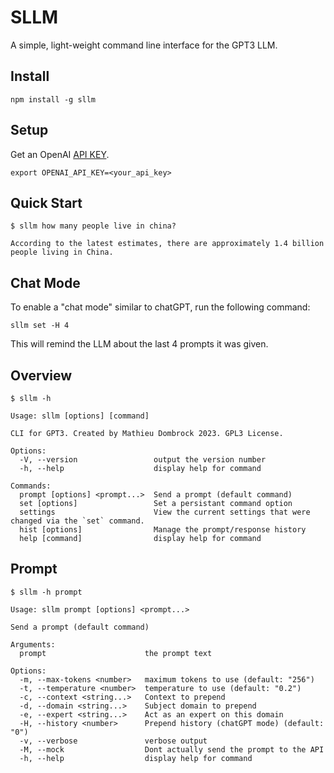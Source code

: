 # SLLM
A simple, light-weight command line interface for the GPT3 LLM.

## Install

```
npm install -g sllm
```

## Setup

Get an OpenAI [API KEY](https://platform.openai.com/account/api-keys).

```
export OPENAI_API_KEY=<your_api_key>
```

## Quick Start

```
$ sllm how many people live in china? 

According to the latest estimates, there are approximately 1.4 billion people living in China.
```

## Chat Mode
To enable a "chat mode" similar to chatGPT, run the following command:

```
sllm set -H 4
```

This will remind the LLM about the last 4 prompts it was given. 

## Overview
```
$ sllm -h

Usage: sllm [options] [command]

CLI for GPT3. Created by Mathieu Dombrock 2023. GPL3 License.

Options:
  -V, --version                 output the version number
  -h, --help                    display help for command

Commands:
  prompt [options] <prompt...>  Send a prompt (default command)
  set [options]                 Set a persistant command option
  settings                      View the current settings that were changed via the `set` command.
  hist [options]                Manage the prompt/response history
  help [command]                display help for command
```

## Prompt

```
$ sllm -h prompt

Usage: sllm prompt [options] <prompt...>

Send a prompt (default command)

Arguments:
  prompt                      the prompt text

Options:
  -m, --max-tokens <number>   maximum tokens to use (default: "256")
  -t, --temperature <number>  temperature to use (default: "0.2")
  -c, --context <string...>   Context to prepend
  -d, --domain <string...>    Subject domain to prepend
  -e, --expert <string...>    Act as an expert on this domain
  -H, --history <number>      Prepend history (chatGPT mode) (default: "0")
  -v, --verbose               verbose output
  -M, --mock                  Dont actually send the prompt to the API
  -h, --help                  display help for command
```
